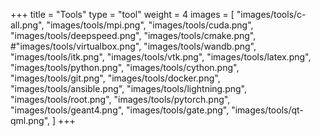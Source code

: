 +++
title = "Tools"
type = "tool"
weight = 4
images = [
    "images/tools/c-all.png", 
    "images/tools/mpi.png",
    "images/tools/cuda.png", 
    "images/tools/deepspeed.png", 
    "images/tools/cmake.png", 
    #"images/tools/virtualbox.png",
    "images/tools/wandb.png",
    "images/tools/itk.png", 
    "images/tools/vtk.png", 
    "images/tools/latex.png",
    "images/tools/python.png",
    "images/tools/cython.png",
    "images/tools/git.png",
    "images/tools/docker.png",
    "images/tools/ansible.png",
    "images/tools/lightning.png", 
    "images/tools/root.png",
    "images/tools/pytorch.png", 
    "images/tools/geant4.png", 
    "images/tools/gate.png", 
    "images/tools/qt-qml.png", 
    ]
+++

